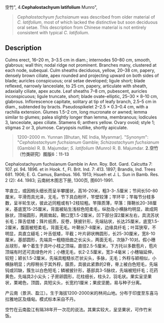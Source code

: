 空竹",
4.**Cephalostachyum latifolium** Munro",

> *Cephalostachyum fuchsianum* was described from older material of *C. latifolium*, most of which lacked the distinctive but soon deciduous oral setae. This description from Chinese material is not entirely consistent with typical *C. latifolium*.

## Description
Culms erect, 16–20 m, 3–3.5 cm in diam.; internodes 50–80 cm, smooth, glabrous; wall thin; nodal ridge not prominent. Branches many, clustered at each node, subequal. Culm sheaths deciduous, yellow, 20–38 cm, papery, densely brown ciliate, apex rounded and projecting upward on both sides of blade; auricles conspicuous; oral setae developed; ligule short; blade reflexed, narrowly lanceolate, to 25 cm, papery, articulate with sheath, adaxially ciliate, apex acute. Leaf sheaths 7–8 cm, pubescent, auricles inconspicuous; ligule truncate, short; blade ovate-elliptic, 25–30 × 8–10 cm, glabrous. Inflorescence capitate, solitary at tip of leafy branch, 2.5–5 cm in diam., subtended by bracts. Pseudospikelet 2–2.5 × 0.3–0.4 cm, with a rachilla extension. Glumes 1.5–2 cm, long mucronate or awned; lemma similar to glumes; palea slightly longer than lemma, membranous; lodicules 3, lanceolate, apex ciliate. Stamens 6; anthers yellow. Ovary ovoid; style 1; stigmas 2 or 3, plumose. Caryopsis nutlike, shortly apiculate.

> 1200–2000 m. Yunnan [Bhutan, NE India, Myanmar].
  "Synonym": "*Cephalostachyum fuchsianum* Gamble; *Schizostachyum fuchsianum* (Gamble) R. B. Majumdar; *S. latifolium* (Munro) R. B. Majumdar.
**2.空竹（竹类研究）图版6：11-13**

Cephalostachyum fuchsianum Gamble in Ann. Roy. Bot. Gard. Calcutta 7: 107. pl. 94. 1896. et in Hook. f., Fl. Brit. Ind. 7: 413. 1897; Brandis, Ind. Trees 681. 1906; E. G. Camus, Bambus. 166. 1913; Hsueh et J. L. Sun in Bamb. Res. 2 (2): 44. 1983; 云南树木图志下册, 1300页, 图601-1991.

竿直立，或因梢头细长而呈半攀援状，高16-20米，粗3-3-.5厘米；节间长50-80厘米，平滑而具光泽，无毛，节下具白粉环，竿壁较薄；竿环平；竿每节分枝多数，呈半轮生状，彼此近同粗或有1-2枝较粗。竿箨质薄，早落：箨鞘长20-38厘米，基底宽15-25厘米，背面被贴生浅棕色短柔毛，纵肋及小横脉均明显，故成网脉状，顶端圆形，两肩耸起，鞘口宽1.5-2厘米，凹下部分深2厘米左右，具流苏状长毛；箨舌低矮；箨片纸质，反卷，狭披针形，先端钻状，长达25厘米，底宽1.5-2厘米，腹面被短柔毛，背面无毛。叶鞘长7-8厘米，边缘具纤毛；叶耳狭窄，不明显，具直立繸毛；叶舌低矮，平截；叶片卵状椭圆形，长25-30厘米，宽8-10厘米，基部圆形，先端具一粗糙扭曲之长尖头，两面无毛，次脉7-10对。假小穗丛球形，单个着生于具叶小枝之顶端，直径2.5-5厘米，下方托以多数苞片，苞片顶端有时还可具绿色叶片；小穗无毛，长2-2.5厘米，宽3-4毫米；小穗轴延伸，较短；颖长1.5-2厘米，先端具粗糙长芒状尖头，多脉，无毛；外稃与颖相似，小横脉明显；内稃稍长于其外稃，膜质，具彼此紧靠的2脊，脊上被白色短毛，先端钝或凹缺，簇生以白色短毛；鳞被披针形，基部具3-5脉纹，先端被短纤毛；花药黄色，先端具2小尖头；子房卵圆形，花柱细长，柱头2，羽毛状。果实呈坚果状，栗褐色，顶圆，具短尖头，长宽约1厘米；果皮坚脆，易与种子分离。

产云南（景洪、盈江）。生于海拔1200-2000米的林间山地。分布于印度至东喜马拉雅地区及缅甸。模式标本采自不丹。

空竹在云南盈江有隔38年开一次花的说法。其果实较大，呈坚果状，可作竹米饭。
